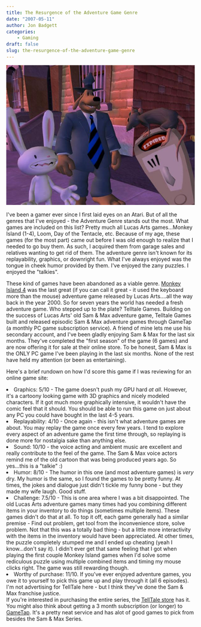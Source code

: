 ```yaml
---
title: The Resurgence of the Adventure Game Genre
date: "2007-05-11"
author: Jon Badgett
categories:
    - Gaming
draft: false
slug: the-resurgence-of-the-adventure-game-genre
---
```


![Sam & Max](/assets/images/2007-05-11-the-resurgence-of-the-adventure-game-genre/samnmax.jpg)

I've been a gamer ever since I first laid eyes on an Atari. But of all the genres
that I've enjoyed - the Adventure Genre stands out the most. What games are
included on this list? Pretty much all Lucas Arts games...Monkey Island (1-4),
Loom, Day of the Tentacle, etc. Because of my age, these games (for the most
part) came out before I was old enough to realize that I needed to go buy them.
As such, I acquired them from garage sales and relatives wanting to get rid of
them. The adventure genre isn't known for its replayability, graphics, or
downright fun. What I've always enjoyed was the tongue in cheek humor provided
by them. I've enjoyed the zany puzzles. I enjoyed the
"talkies".

These kind of games have been abandoned as a viable genre.
[Monkey Island 4](http://en.wikipedia.org/wiki/Escape_from_Monkey_Island) was the last great (if you can call it great - it used the keyboard more
than the mouse) adventure game released by Lucas Arts....all the way back in the
year 2000. So for seven years the world has needed a fresh adventure game. Who
stepped up to the plate? Telltale Games. Building on the success of Lucas Arts'
old Sam & Max adventure game, Telltale Games built and released episodic Sam
& Max adventure games through GameTap (a monthly PC game subscription
service). A friend of mine lets me use his secondary account, and I've been
gladly enjoying Sam & Max for the last six months. They've completed the "first
season" of the game (6 games) and are now offering it for sale at their online
store. To be honest, Sam & Max is the ONLY PC game I've been playing in the
last six months. None of the rest have held my attention (or been as
entertaining).

Here's a brief rundown on how I'd score this game if I
was reviewing for an online game site:

<li>Graphics: 5/10 - The game
doesn't push my GPU hard <span style="font-style: italic;">at all</span>.
However, it's a cartoony looking game with 3D graphics and nicely modeled
characters. If it got much more graphically intensive, it wouldn't have the
comic feel that it should. You should be able to run this game on just about any
PC you could have bought in the last 4-5 years.</li><li>Replayability: 4/10 -
Once again - this isn't what adventure games are about. You may replay the game
once every few years. I tend to explore every aspect of an adventure game the
first time through, so replaying is done more for nostalgia sake than anything
else.</li><li>Sound: 10/10 - the voice acting and ambient music are excellent
and really contribute to the feel of the game. The Sam & Max voice actors remind
me of the old cartoon that was being produced years ago. So yes...this is a
"talkie" :)</li><li>Humor: 8/10 - The humor in this one (and most adventure
games) is <span style="font-style: italic;">very</span> dry. My humor is the
same, so I found the games to be pretty funny. At times, the jokes and dialogue
just didn't tickle my funny bone - but they made my wife laugh. Good
stuff.</li><li>Challenge: 7.5/10 - This is one area where I was a bit
disappointed. The old Lucas Arts adventure games many times had you combining
different items in your inventory to do things (sometimes multiple items). These
games didn't do that at all. To top it off, each game generally had a similar
premise - Find out problem, get tool from the inconvenience store, solve
problem. Not that this was a totally bad thing - but a little more interactivity
with the items in the inventory would have been appreciated. At other times, the
puzzle completely stumped me and I ended up cheating (yeah I know...don't say
it). I didn't ever get that same feeling that I got when playing the first
couple Monkey Island games when I'd solve some rediculous puzzle using multiple
combined items and timing my mouse clicks right. The game was still rewarding
though.</li><li>Worthy of purchase: 11/10. If you've ever enjoyed adventure
games, you owe it to yourself to pick this game up and play through it (all 6
episodes). I'm not advertising for TellTale here - but I think they've done the
Sam & Max franchise justice.</li></ul>If you're interested in purchasing the
entire series, the
<a href="http://www.telltalegames.com/store/samandmax">TellTale store</a> has
it. You might also think about getting a 3 month subscription (or longer) to
<a href="http://www.gametap.com/home/">GameTap</a>. It's a pretty neat service
and has alot of good games to pick from besides the Sam & Max Series.
